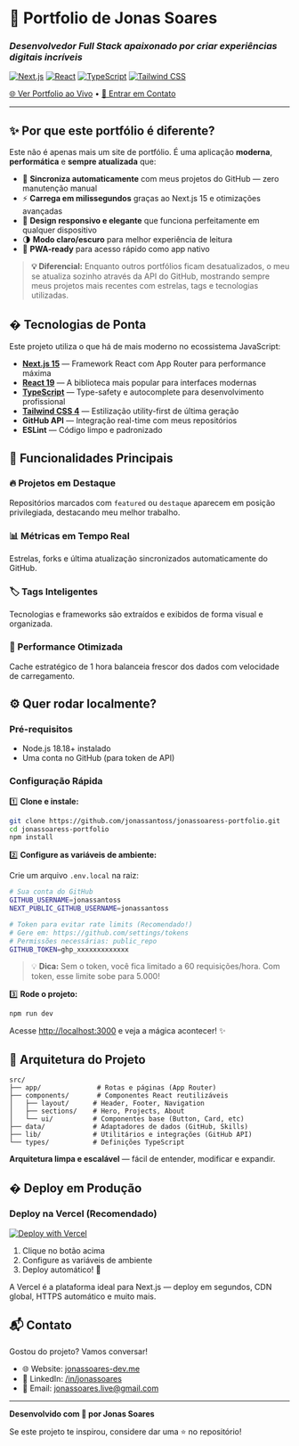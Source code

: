 # 🚀 Portfolio de Jonas Soares

### _Desenvolvedor Full Stack apaixonado por criar experiências digitais incríveis_

[![Next.js](https://img.shields.io/badge/Next.js-15-black?style=for-the-badge&logo=next.js)](https://nextjs.org/)
[![React](https://img.shields.io/badge/React-19-61DAFB?style=for-the-badge&logo=react&logoColor=black)](https://react.dev/)
[![TypeScript](https://img.shields.io/badge/TypeScript-5.0-3178C6?style=for-the-badge&logo=typescript&logoColor=white)](https://www.typescriptlang.org/)
[![Tailwind CSS](https://img.shields.io/badge/Tailwind-4.0-38B2AC?style=for-the-badge&logo=tailwind-css&logoColor=white)](https://tailwindcss.com/)

[🌐 Ver Portfolio ao Vivo](https://www.jonassoares-dev.me) • [📧 Entrar em Contato](mailto:seu@email.com)

---

## ✨ Por que este portfólio é diferente?

Este não é apenas mais um site de portfólio. É uma aplicação **moderna**, **performática** e **sempre atualizada** que:

- 🔄 **Sincroniza automaticamente** com meus projetos do GitHub — zero manutenção manual
- ⚡ **Carrega em milissegundos** graças ao Next.js 15 e otimizações avançadas
- 🎨 **Design responsivo e elegante** que funciona perfeitamente em qualquer dispositivo
- 🌗 **Modo claro/escuro** para melhor experiência de leitura
- 📱 **PWA-ready** para acesso rápido como app nativo

> **💡 Diferencial:** Enquanto outros portfólios ficam desatualizados, o meu se atualiza sozinho através da API do GitHub, mostrando sempre meus projetos mais recentes com estrelas, tags e tecnologias utilizadas.

## �️ Tecnologias de Ponta

Este projeto utiliza o que há de mais moderno no ecossistema JavaScript:

- **[Next.js 15](https://nextjs.org/)** — Framework React com App Router para performance máxima
- **[React 19](https://react.dev/)** — A biblioteca mais popular para interfaces modernas
- **[TypeScript](https://www.typescriptlang.org/)** — Type-safety e autocomplete para desenvolvimento profissional
- **[Tailwind CSS 4](https://tailwindcss.com/)** — Estilização utility-first de última geração
- **GitHub API** — Integração real-time com meus repositórios
- **ESLint** — Código limpo e padronizado

## 🎯 Funcionalidades Principais

### 🔥 Projetos em Destaque
Repositórios marcados com `featured` ou `destaque` aparecem em posição privilegiada, destacando meu melhor trabalho.

### 📊 Métricas em Tempo Real
Estrelas, forks e última atualização sincronizados automaticamente do GitHub.

### 🏷️ Tags Inteligentes
Tecnologias e frameworks são extraídos e exibidos de forma visual e organizada.

### 🚀 Performance Otimizada
Cache estratégico de 1 hora balanceia frescor dos dados com velocidade de carregamento.

## ⚙️ Quer rodar localmente?

### Pré-requisitos
- Node.js 18.18+ instalado
- Uma conta no GitHub (para token de API)

### Configuração Rápida

1️⃣ **Clone e instale:**
```bash
git clone https://github.com/jonassantoss/jonassoaress-portfolio.git
cd jonassoaress-portfolio
npm install
```

2️⃣ **Configure as variáveis de ambiente:**

Crie um arquivo `.env.local` na raiz:

```bash
# Sua conta do GitHub
GITHUB_USERNAME=jonassantoss
NEXT_PUBLIC_GITHUB_USERNAME=jonassantoss

# Token para evitar rate limits (Recomendado!)
# Gere em: https://github.com/settings/tokens
# Permissões necessárias: public_repo
GITHUB_TOKEN=ghp_xxxxxxxxxxxxx
```

> 💡 **Dica:** Sem o token, você fica limitado a 60 requisições/hora. Com token, esse limite sobe para 5.000!

3️⃣ **Rode o projeto:**
```bash
npm run dev
```

Acesse [http://localhost:3000](http://localhost:3000) e veja a mágica acontecer! ✨

## 📂 Arquitetura do Projeto

```
src/
├── app/              # Rotas e páginas (App Router)
├── components/       # Componentes React reutilizáveis
│   ├── layout/      # Header, Footer, Navigation
│   ├── sections/    # Hero, Projects, About
│   └── ui/          # Componentes base (Button, Card, etc)
├── data/            # Adaptadores de dados (GitHub, Skills)
├── lib/             # Utilitários e integrações (GitHub API)
└── types/           # Definições TypeScript
```

**Arquitetura limpa e escalável** — fácil de entender, modificar e expandir.

## � Deploy em Produção

### Deploy na Vercel (Recomendado)

[![Deploy with Vercel](https://vercel.com/button)](https://vercel.com/new/clone?repository-url=https://github.com/jonassantoss/jonassoaress-portfolio)

1. Clique no botão acima
2. Configure as variáveis de ambiente
3. Deploy automático! 🎉

A Vercel é a plataforma ideal para Next.js — deploy em segundos, CDN global, HTTPS automático e muito mais.

## 📬 Contato

Gostou do projeto? Vamos conversar!

- 🌐 Website: [jonassoares-dev.me](https://www.jonassoares-dev.me)
- 💼 LinkedIn: [/in/jonassoares](https://linkedin.com/in/jonassoares)
- 📧 Email: jonassoares.live@gmail.com

---

**Desenvolvido com 💙 por Jonas Soares**

Se este projeto te inspirou, considere dar uma ⭐ no repositório!
